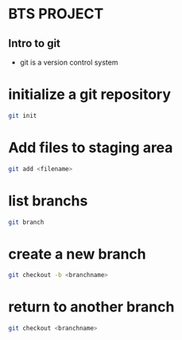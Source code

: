 # BTS PROJECT

## Intro to git
- git is a version control system

# initialize a git repository
```bash
git init 
```

# Add files to staging area
```bash
git add <filename>
```

# list branchs
```bash
git branch
```
# create a new branch
```bash
git checkout -b <branchname>
```
# return to another branch
```bash
git checkout <branchname>
```